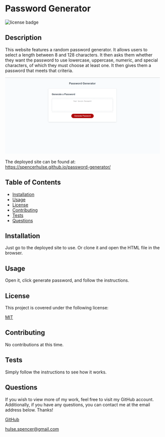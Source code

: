 # Password Generator

![license badge](https://img.shields.io/badge/license-MIT-brightgreen)

## Description

This website features a random password generator. It allows users to select a length between 8 and 128 characters. It then asks them whether they want the password to use lowercase, uppercase, numeric, and special characters, of which they must choose at least one. It then gives them a password that meets that criteria.

![alt text](./assets/images/screenshot.png)

The deployed site can be found at: https://spencerhulse.github.io/password-generator/

## Table of Contents

- [Installation](#installation)
- [Usage](#usage)
- [License](#license)
- [Contributing](#contributing)
- [Tests](#tests)
- [Questions](#questions)
  <a name="installation"></a>

## Installation

Just go to the deployed site to use. Or clone it and open the HTML file in the browser.
<a name="usage"></a>

## Usage

Open it, click generate password, and follow the instructions.
<a name="license"></a>

## License

This project is covered under the following license:

[MIT](https://www.mit.edu/~amini/LICENSE.md)

<a name="contributing"></a>

## Contributing

No contributions at this time.
<a name="tests"></a>

## Tests

Simply follow the instructions to see how it works.
<a name="questions"></a>

## Questions

If you wish to view more of my work, feel free to visit my GitHub account. Additionally, if you have any questions, you can contact me at the email address below. Thanks!

[GitHub](https://github.com/SpencerHulse)

<hulse.spencer@gmail.com>
